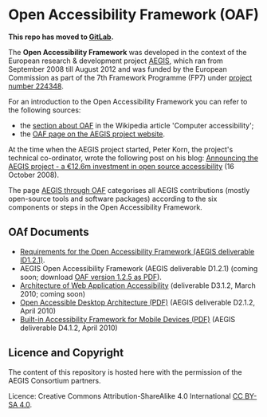 # Open Accessibility Framework (OAF)

**This repo has moved to [GitLab](https://gitlab.com/cstrobbe/OAF).**

The **Open Accessibility Framework** was developed in the context
of the European research & development project 
[AEGIS](http://www.aegis-project.eu/), 
which ran from September 2008 till August 2012
and was funded by the European Commission as part of the 
7th Framework Programme (FP7) under 
[project number 224348](http://cordis.europa.eu/project/rcn/88209_en.html).

For an introduction to the Open Accessibility Framework you can refer to the 
following sources: 
* the [section about OAF](https://en.wikipedia.org/wiki/Computer_accessibility#Open_Accessibility_Framework)
in the Wikipedia article 'Computer accessibility';
* the [OAF page on the AEGIS project website](http://www.aegis-project.eu/index.php?option=com_content&view=article&id=176&Itemid=73).

At the time when the AEGIS project started, Peter Korn, the project's technical
co-ordinator, wrote the following post on his blog:
[Announcing the AEGIS project - a €12.6m investment in open source accessibility](https://blogs.oracle.com/korn/entry/announcing_the_aegis_project_a) 
(16 October 2008).

The page
[AEGIS through OAF](http://www.aegis-project.eu/index.php?option=com_content&view=article&id=191&Itemid=80)
categorises all AEGIS contributions (mostly open-source tools and software packages)
according to the six components or steps in the Open Accessibility Framework.

## OAf Documents
* [Requirements for the Open Accessibility Framework (AEGIS deliverable ID1.2.1)](https://github.com/cstrobbe/OAF-requirements).
* AEGIS Open Accessibility Framework (AEGIS deliverable D1.2.1) (coming soon;
download [OAF version 1.2.5 as PDF](http://www.aegis-project.eu/images/Deliverables/AEGIS_OAF_v1.2.5.pdf)).
* [Architecture of Web Application Accessibility](https://github.com/cstrobbe/OAF-web)
(deliverable D3.1.2, March 2010; coming soon)
* [Open Accessible Desktop Architecture (PDF)](http://www.aegis-project.eu/images/docs/ApprovedDeliverablesForWebsite/AEGIS_D2.1.2_final.pdf)
(AEGIS deliverable D2.1.2, April 2010)
* [Built-in Accessibility Framework for Mobile Devices (PDF)](http://www.aegis-project.eu/images/docs/ApprovedDeliverablesForWebsite/AEGIS%20D4%201%202_final.pdf) 
(AEGIS deliverable D4.1.2, April 2010)


## Licence and Copyright

The content of this repository is hosted here with the permission of the AEGIS
Consortium partners. 

Licence: Creative Commons Attribution-ShareAlike 4.0 International [CC BY-SA 4.0](LICENCE.html).

